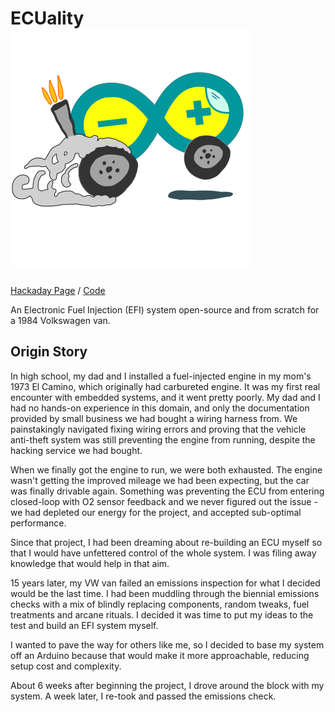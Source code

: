 # ECUality ![Arduino van hotrod](/images/ecuality192.svg)
[Hackaday Page][1] / [Code][2]

An Electronic Fuel Injection (EFI) system open-source and from scratch for a 1984 Volkswagen van. 

## Origin Story
In high school, my dad and I installed a fuel-injected engine in my mom's 1973 El Camino, which originally had carbureted engine.  It was my first real encounter with embedded systems, and it went pretty poorly.  My dad and I had no hands-on experience in this domain, and only the documentation provided by small business we had bought a wiring harness from.  We painstakingly navigated fixing wiring errors and proving that the vehicle anti-theft system was still preventing the engine from running, despite the hacking service we had bought.

When we finally got the engine to run, we were both exhausted.  The engine wasn't getting the improved mileage we had been expecting, but the car was finally drivable again.  Something was preventing the ECU from entering closed-loop with O2 sensor feedback and we never figured out the issue - we had depleted our energy for the project, and accepted sub-optimal performance.

Since that project, I had been dreaming about re-building an ECU myself so that I would have unfettered control of the whole system.  I was filing away knowledge that would help in that aim.  

15 years later, my VW van failed an emissions inspection for what I decided would be the last time.  I had been muddling through the biennial emissions checks with a mix of blindly replacing components, random tweaks, fuel treatments and arcane rituals.  I decided it was time to put my ideas to the test and build an EFI system myself.  

I wanted to pave the way for others like me, so I decided to base my system off an Arduino because that would make it more approachable, reducing setup cost and complexity. 

About 6 weeks after beginning the project, I drove around the block with my system.  A week later, I re-took and passed the emissions check. 

[1]: https://hackaday.io/project/4622-ecuality1
[2]: https://github.com/ECUality/ECUality